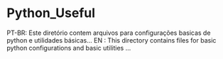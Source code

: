 # Python_Useful
PT-BR: Este diretório contem arquivos para configurações basicas de python e utilidades básicas...
EN : This directory contains files for basic python configurations and basic utilities ...
